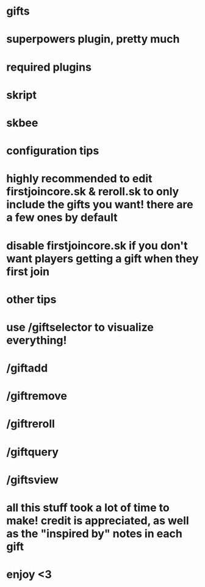 # gifts
# superpowers plugin, pretty much

# required plugins
# skript
# skbee

# configuration tips
# highly recommended to edit firstjoincore.sk & reroll.sk to only include the gifts you want! there are a few ones by default
# disable firstjoincore.sk if you don't want players getting a gift when they first join

# other tips
# use /giftselector to visualize everything!
# /giftadd
# /giftremove
# /giftreroll
# /giftquery
# /giftsview

# all this stuff took a lot of time to make! credit is appreciated, as well as the "inspired by" notes in each gift
# enjoy <3
